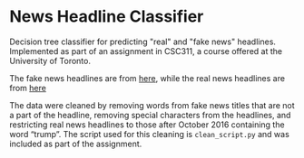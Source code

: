 # News Headline Classifier
Decision tree classifier for predicting "real" and "fake news" headlines. 
Implemented as part of an assignment in CSC311, a course offered at the University of Toronto.

The fake news headlines are from [here](https://www.kaggle.com/mrisdal/fake-news/data), while the real news headlines are from [here](https://www.kaggle.com/therohk/million-headlines.)

The data were cleaned by removing words from fake news titles that are not a part of the headline, removing special characters from the headlines, and restricting real news headlines to those after October 2016 containing the word “trump”.
The script used for this cleaning is `clean_script.py` and was included as part of the assignment.
